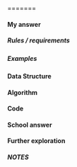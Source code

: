 =======

#### My answer

##### Rules / requirements

##### Examples

#### Data Structure

#### Algorithm

#### Code

#### School answer

#### Further exploration

##### NOTES 

```ruby

```